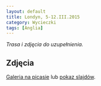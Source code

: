 ```yaml
---
layout: default
title: Londyn, 5-12.III.2015
category: Wycieczki
tags: [Anglia]
---
```


*Trasa i zdjęcia do uzupełnienia.*

Zdjęcia
-------

[Galeria na picasie](https://picasaweb.google.com/107342497566966508371/Londyn512III2015) lub
[pokaz slajdów](https://picasaweb.google.com/107342497566966508371/Londyn512III2015#slideshow/6155351464110870066).
